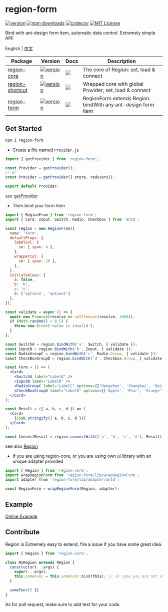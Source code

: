 # region-form

[![version](https://img.shields.io/npm/v/region-form.svg?style=flat-square)](http://npm.im/region-form)
[![npm downloads](https://img.shields.io/npm/dm/region-form.svg?style=flat-square)](https://www.npmjs.com/package/region-form)
[![codecov](https://codecov.io/gh/regionjs/region-form/branch/develop/graph/badge.svg)](https://codecov.io/gh/regionjs/region-form)
[![MIT License](https://img.shields.io/npm/l/region-form.svg?style=flat-square)](http://opensource.org/licenses/MIT)

Bind with ant-design form item, automatic data control. Extremely simple API!

English | [中文](https://github.com/regionjs/region-form/blob/master/docs/README-zh_CN.md)

| Package | Version | Docs | Description |
| --- | --- | --- | --- |
| [region-core](https://github.com/regionjs/region-core) | [![version](https://img.shields.io/npm/v/region-core.svg?style=flat-square)](http://npm.im/region-core) | [![](https://img.shields.io/badge/API-markdown-blue.svg?style=flat-square)](https://github.com/regionjs/region-core/blob/master/docs/Document.md) | The core of Region: set, load & connect |
| [region-shortcut](https://github.com/regionjs/region-shortcut) | [![version](https://img.shields.io/npm/v/region-shortcut.svg?style=flat-square)](http://npm.im/region-shortcut) | [![](https://img.shields.io/badge/API-markdown-blue.svg?style=flat-square)](https://github.com/regionjs/region-shortcut/blob/master/README.md) | Wrapped core with global Provider, set, load & connect |
| [region-form](https://github.com/regionjs/region-form) | [![version](https://img.shields.io/npm/v/region-form.svg?style=flat-square)](http://npm.im/region-form) | [![](https://img.shields.io/badge/API-markdown-blue.svg?style=flat-square)](https://github.com/regionjs/region-form/blob/master/README.md) | RegionForm extends Region: bindWith any ant-design form item |

## Get Started

```bash
npm i region-form
```

- Create a file named `Provider.js`

```jsx harmony
import { getProvider } from 'region-form';

const Provider = getProvider();
// or
const Provider = getProvider({ store, reducers});

export default Provider;
```

see [getProvider](https://github.com/regionjs/region-core/blob/master/docs/PrivateAPI.md#getProvider)

- Then bind your form item

```jsx harmony
import { RegionFrom } from 'region-form';
import { Card, Input, Switch, Radio, Checkbox } from 'antd';

const region = new RegionFrom({
  name: 'form',
  defaultProps: {
    labelCol: {
      sm: { span: 4 },
    },
    wrapperCol: {
      sm: { span: 20 },
    },
  },
  initialValues: {
    a: false,
    b: 'b',
    c: 'c',
    d: ['option1', 'option2']
  },
});

const validate = async () => {
  await new Promise(resolve => setTimeout(resolve, 1000));
  if (Math.random() < 0.5) {
    throw new Error('value is invalid');
  }
};

const SwitchA = region.bindWith('a', Switch, { validate });
const InputB = region.bindWith('b', Input, { validate });
const RadioGroupC = region.bindWith('c', Radio.Group, { validate });
const CheckBoxGroupD = region.bindWith('d', Checkbox.Group, { validate });

const Form = () => (
  <Card>
    <SwitchA label="LabelA" />
    <InputB label="LabelB" />
    <RadioGroupC label="LabelC" options={['Hangzhou', 'Shanghai', 'Beijing', 'Chengdu']} />
    <CheckBoxGroupD label="LabelD" options={['Apple', 'Pear', 'Orange']} />
  </Card>
);

const Result = ({ a, b, c, d }) => (
  <Card>
    {JSON.stringify({ a, b, c, d })}
  </Card>
);

const ConnectResult = region.connectWith(['a', 'b', 'c', 'd'], Result);
```

see also [Region](https://github.com/regionjs/region-core/blob/master/docs/Document.md#Region)

- If you are using region-core, or you are using own ui library with an unique adapter provided

```jsx harmony
import { Region } from 'region-core';
import wrapRegionForm from 'region-form/lib/wrapRegionForm';
import adapter from 'region-form/lib/adapter/antd';

const RegionForm = wrapRegionForm(Region, adapter);
```

## Example

[Online Example](https://regionjs.github.io/region-core/#BindForm)

## Contribute

Region is Extremely easy to extend, fire a issue if you have some great idea.

```javascript
import { Region } from 'region-core';

class MyRegion extends Region {
  constructor(...args) {
    super(...args);
    this.someFunc = this.someFunc.bind(this); // in case you are not using class field
  }

  someFunc() {}
}
```

As for pull request, make sure to add test for your code.
